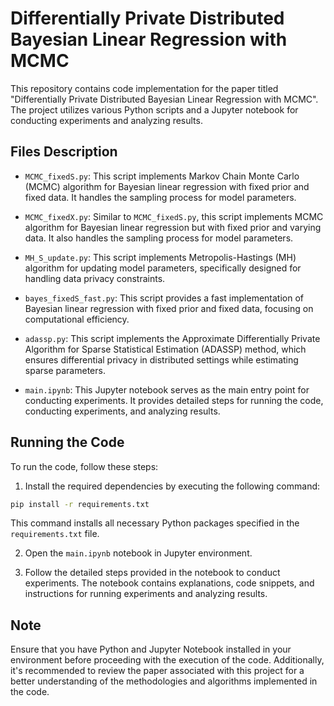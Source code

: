 # Differentially Private Distributed Bayesian Linear Regression with MCMC

This repository contains code implementation for the paper titled "Differentially Private Distributed Bayesian Linear Regression with MCMC". The project utilizes various Python scripts and a Jupyter notebook for conducting experiments and analyzing results.

## Files Description

- `MCMC_fixedS.py`: This script implements Markov Chain Monte Carlo (MCMC) algorithm for Bayesian linear regression with fixed prior and fixed data. It handles the sampling process for model parameters.
  
- `MCMC_fixedX.py`: Similar to `MCMC_fixedS.py`, this script implements MCMC algorithm for Bayesian linear regression but with fixed prior and varying data. It also handles the sampling process for model parameters.

- `MH_S_update.py`: This script implements Metropolis-Hastings (MH) algorithm for updating model parameters, specifically designed for handling data privacy constraints.

- `bayes_fixedS_fast.py`: This script provides a fast implementation of Bayesian linear regression with fixed prior and fixed data, focusing on computational efficiency.

- `adassp.py`: This script implements the Approximate Differentially Private Algorithm for Sparse Statistical Estimation (ADASSP) method, which ensures differential privacy in distributed settings while estimating sparse parameters.

- `main.ipynb`: This Jupyter notebook serves as the main entry point for conducting experiments. It provides detailed steps for running the code, conducting experiments, and analyzing results.

## Running the Code

To run the code, follow these steps:

1. Install the required dependencies by executing the following command:

```bash
pip install -r requirements.txt
```

This command installs all necessary Python packages specified in the `requirements.txt` file.

2. Open the `main.ipynb` notebook in Jupyter environment.

3. Follow the detailed steps provided in the notebook to conduct experiments. The notebook contains explanations, code snippets, and instructions for running experiments and analyzing results.

## Note

Ensure that you have Python and Jupyter Notebook installed in your environment before proceeding with the execution of the code. Additionally, it's recommended to review the paper associated with this project for a better understanding of the methodologies and algorithms implemented in the code.
